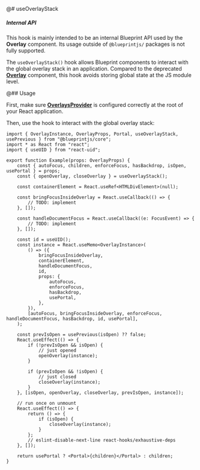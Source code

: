 @# useOverlayStack

<div class="@ns-callout @ns-intent-warning @ns-icon-warning-sign @ns-callout-has-body-content">
    <h5 class="@ns-heading">Internal API</h5>

This hook is mainly intended to be an internal Blueprint API used by the **Overlay** component.
Its usage outside of `@blueprintjs/` packages is not fully supported.

</div>

The `useOverlayStack()` hook allows Blueprint components to interact with the global overlay stack
in an application. Compared to the deprecated [**Overlay**](#core/components/overlay) component,
this hook avoids storing global state at the JS module level.

@## Usage

First, make sure [**OverlaysProvider**](#core/context/overlays-provider) is configured correctly at
the root of your React application.

Then, use the hook to interact with the global overlay stack:

```tsx
import { OverlayInstance, OverlayProps, Portal, useOverlayStack, usePrevious } from "@blueprintjs/core";
import * as React from "react";
import { useUID } from "react-uid";

export function Example(props: OverlayProps) {
    const { autoFocus, children, enforceFocus, hasBackdrop, isOpen, usePortal } = props;
    const { openOverlay, closeOverlay } = useOverlayStack();

    const containerElement = React.useRef<HTMLDivElement>(null);

    const bringFocusInsideOverlay = React.useCallback(() => {
        // TODO: implement
    }, []);

    const handleDocumentFocus = React.useCallback((e: FocusEvent) => {
        // TODO: implement
    }, []);

    const id = useUID();
    const instance = React.useMemo<OverlayInstance>(
        () => ({
            bringFocusInsideOverlay,
            containerElement,
            handleDocumentFocus,
            id,
            props: {
                autoFocus,
                enforceFocus,
                hasBackdrop,
                usePortal,
            },
        }),
        [autoFocus, bringFocusInsideOverlay, enforceFocus, handleDocumentFocus, hasBackdrop, id, usePortal],
    );

    const prevIsOpen = usePrevious(isOpen) ?? false;
    React.useEffect(() => {
        if (!prevIsOpen && isOpen) {
            // just opened
            openOverlay(instance);
        }

        if (prevIsOpen && !isOpen) {
            // just closed
            closeOverlay(instance);
        }
    }, [isOpen, openOverlay, closeOverlay, prevIsOpen, instance]);

    // run once on unmount
    React.useEffect(() => {
        return () => {
            if (isOpen) {
                closeOverlay(instance);
            }
        };
        // eslint-disable-next-line react-hooks/exhaustive-deps
    }, []);

    return usePortal ? <Portal>{children}</Portal> : children;
}
```
